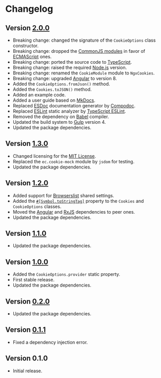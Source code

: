 # Changelog

## Version [2.0.0](https://github.com/cedx/ngx-cookies.js/compare/v1.3.0...v2.0.0)
- Breaking change: changed the signature of the `CookieOptions` class constructor.
- Breaking change: dropped the [CommonJS modules](https://nodejs.org/api/modules.html) in favor of [ECMAScript](https://nodejs.org/api/esm.html) ones.
- Breaking change: ported the source code to [TypeScript](https://www.typescriptlang.org).
- Breaking change: raised the required [Node.js](https://nodejs.org) version.
- Breaking change: renamed the `CookieModule` module to `NgxCookies`.
- Breaking change: upgraded [Angular](https://angular.io) to version 8.
- Added the `CookieOptions.fromJson()` method.
- Added the `Cookies.toJSON()` method.
- Added an example code.
- Added a user guide based on [MkDocs](http://www.mkdocs.org).
- Replaced [ESDoc](https://esdoc.org) documentation generator by [Compodoc](https://compodoc.app).
- Replaced [ESLint](https://eslint.org) static analyzer by [TypeScript ESLint](https://typescript-eslint.io).
- Removed the dependency on [Babel](https://babeljs.io) compiler.
- Updated the build system to [Gulp](https://gulpjs.com) version 4.
- Updated the package dependencies.

## Version [1.3.0](https://github.com/cedx/ngx-cookies.js/compare/v1.2.0...v1.3.0)
- Changed licensing for the [MIT License](https://opensource.org/licenses/MIT).
- Replaced the `ec.cookie-mock` module by `jsdom` for testing.
- Updated the package dependencies.

## Version [1.2.0](https://github.com/cedx/ngx-cookies.js/compare/v1.1.0...v1.2.0)
- Added support for [Browserslist](http://browserl.ist) shared settings.
- Added the [`#[Symbol.toStringTag]`](https://developer.mozilla.org/en-US/docs/Web/JavaScript/Reference/Global_Objects/Symbol/toStringTag) property to the `Cookies` and `CookieOptions` classes.
- Moved the [Angular](https://angular.io) and [RxJS](http://reactivex.io/rxjs) dependencies to peer ones.
- Updated the package dependencies.

## Version [1.1.0](https://github.com/cedx/ngx-cookies.js/compare/v1.0.0...v1.1.0)
- Updated the package dependencies.

## Version [1.0.0](https://github.com/cedx/ngx-cookies.js/compare/v0.2.0...v1.0.0)
- Added the `CookieOptions.provider` static property.
- First stable release.
- Updated the package dependencies.

## Version [0.2.0](https://github.com/cedx/ngx-cookies.js/compare/v0.1.1...v0.2.0)
- Updated the package dependencies.

## Version [0.1.1](https://github.com/cedx/ngx-cookies.js/compare/v0.1.0...v0.1.1)
- Fixed a dependency injection error.

## Version 0.1.0
- Initial release.
